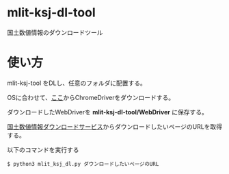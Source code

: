 # mlit-ksj-dl-tool
国土数値情報のダウンロードツール

# 使い方
mlit-ksj-tool をDLし、任意のフォルダに配置する。

OSに合わせて、[ここ](https://sites.google.com/a/chromium.org/chromedriver/home)からChromeDriverをダウンロードする。

ダウンロードしたWebDriverを __mlit-ksj-dl-tool/WebDriver__ に保存する。

[国土数値情報ダウンロードサービス](https://nlftp.mlit.go.jp/ksj/)からダウンロードしたいページのURLを取得する。

以下のコマンドを実行する

```
$ python3 mlit_ksj_dl.py ダウンロードしたいページのURL
```